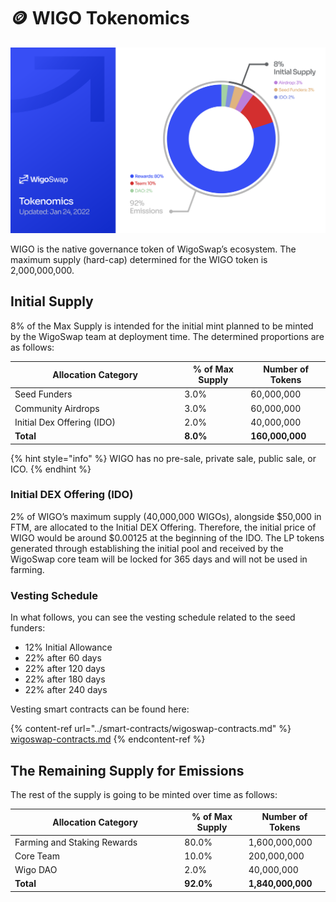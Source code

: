 # 🪙 WIGO Tokenomics

![](<../.gitbook/assets/tokenomics (1).png>)

WIGO is the native governance token of WigoSwap’s ecosystem. The maximum supply (hard-cap) determined for the WIGO token is 2,000,000,000.&#x20;

## **Initial Supply**

8% of the Max Supply is intended for the initial mint planned to be minted by the WigoSwap team at deployment time. The determined proportions are as follows:

<table><thead><tr><th width="257.3333333333333">Allocation Category</th><th> % of Max Supply</th><th>Number of Tokens</th></tr></thead><tbody><tr><td>Seed Funders</td><td>3.0%</td><td>60,000,000</td></tr><tr><td>Community Airdrops</td><td>3.0%</td><td>60,000,000</td></tr><tr><td>Initial Dex Offering (IDO)</td><td>2.0%</td><td>40,000,000</td></tr><tr><td><strong>Total</strong></td><td><strong>8.0%</strong></td><td><strong>160,000,000</strong></td></tr></tbody></table>

{% hint style="info" %}
WIGO has no pre-sale, private sale, public sale, or ICO.
{% endhint %}

### **Initial DEX Offering (IDO)**&#x20;

2% of WIGO’s maximum supply (40,000,000 WIGOs), alongside $50,000 in FTM, are allocated to the Initial DEX Offering. Therefore, the initial price of WIGO would be around $0.00125 at the beginning of the IDO. The LP tokens generated through establishing the initial pool and received by the WigoSwap core team will be locked for 365 days and will not be used in farming.

### **Vesting Schedule**&#x20;

In what follows, you can see the vesting schedule related to the seed funders:

* 12% Initial Allowance
* 22% after 60 days
* 22% after 120 days
* 22% after 180 days
* 22% after 240 days

Vesting smart contracts can be found here:

{% content-ref url="../smart-contracts/wigoswap-contracts.md" %}
[wigoswap-contracts.md](../smart-contracts/wigoswap-contracts.md)
{% endcontent-ref %}

## **The Remaining Supply for Emissions**&#x20;

The rest of the supply is going to be minted over time as follows:

<table><thead><tr><th width="257.3333333333333">Allocation Category</th><th> % of Max Supply</th><th>Number of Tokens</th></tr></thead><tbody><tr><td>Farming and Staking Rewards</td><td>80.0%</td><td>1,600,000,000</td></tr><tr><td>Core Team</td><td>10.0%</td><td>200,000,000</td></tr><tr><td>Wigo DAO</td><td>2.0%</td><td>40,000,000</td></tr><tr><td><strong>Total</strong></td><td><strong>92.0%</strong></td><td><strong>1,840,000,000</strong></td></tr></tbody></table>

